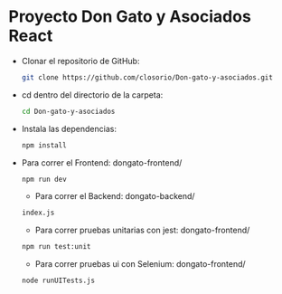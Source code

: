 # **Proyecto Don Gato y Asociados React** 

- Clonar el repositorio de GitHub:

  ```bash
  git clone https://github.com/closorio/Don-gato-y-asociados.git
  ```

- cd dentro del directorio de la carpeta:
  ```bash
  cd Don-gato-y-asociados
  ```

- Instala las dependencias:
  ```bash
  npm install
  ```

- Para correr el Frontend:
	dongato-frontend/

  ```bash
  npm run dev
  ```
  
  - Para correr el Backend:
	dongato-backend/
  ```bash
  index.js
  ```

  - Para correr pruebas unitarias con jest:
	dongato-frontend/
  ```bash
  npm run test:unit
  ```

    - Para correr pruebas ui con Selenium:
	dongato-frontend/
  ```bash
  node runUITests.js
  ```


